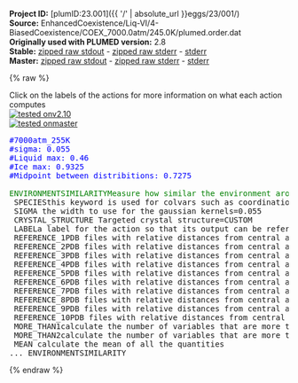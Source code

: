 **Project ID:** [plumID:23.001]({{ '/' | absolute_url }}eggs/23/001/)  
**Source:** EnhancedCoexistence/Liq-VI/4-BiasedCoexistence/COEX_7000.0atm/245.0K/plumed.order.dat  
**Originally used with PLUMED version:** 2.8  
**Stable:** [zipped raw stdout](plumed.order.dat.plumed.stdout.txt.zip) - [zipped raw stderr](plumed.order.dat.plumed.stderr.txt.zip) - [stderr](plumed.order.dat.plumed.stderr)  
**Master:** [zipped raw stdout](plumed.order.dat.plumed_master.stdout.txt.zip) - [zipped raw stderr](plumed.order.dat.plumed_master.stderr.txt.zip) - [stderr](plumed.order.dat.plumed_master.stderr)  

{% raw %}
<div class="plumedpreheader">
<div class="headerInfo" id="value_details_data/EnhancedCoexistence/Liq-VI/4-BiasedCoexistence/COEX_7000.0atm/245.0K/plumed.order.dat"> Click on the labels of the actions for more information on what each action computes </div>
<div class="containerBadge">
<div class="headerBadge"><a href="plumed.order.dat.plumed.stderr"><img src="https://img.shields.io/badge/v2.10-passing-green.svg" alt="tested onv2.10" /></a></div>
<div class="headerBadge"><a href="plumed.order.dat.plumed_master.stderr"><img src="https://img.shields.io/badge/master-passing-green.svg" alt="tested onmaster" /></a></div>
</div>
</div>
<pre class="plumedlisting">
<span style="color:blue" class="comment">#7000atm_255K</span>
<span style="color:blue" class="comment">#sigma: 0.055</span>
<span style="color:blue" class="comment">#Liquid max: 0.46</span>
<span style="color:blue" class="comment">#Ice max: 0.9325</span>
<span style="color:blue" class="comment">#Midpoint between distribitions: 0.7275</span>
<br/><span class="plumedtooltip" style="color:green">ENVIRONMENTSIMILARITY<span class="right">Measure how similar the environment around atoms is to that found in some reference crystal structure. <a href="https://www.plumed.org/doc-master/user-doc/html/ENVIRONMENTSIMILARITY" style="color:green">More details</a><i></i></span></span> ...
 <span class="plumedtooltip">SPECIES<span class="right">this keyword is used for colvars such as coordination number<i></i></span></span>=1-3840:3
 <span class="plumedtooltip">SIGMA<span class="right"> the width to use for the gaussian kernels<i></i></span></span>=0.055
 <span class="plumedtooltip">CRYSTAL_STRUCTURE<span class="right"> Targeted crystal structure<i></i></span></span>=CUSTOM
 <span class="plumedtooltip">LABEL<span class="right">a label for the action so that its output can be referenced in the input to other actions<i></i></span></span>=<b name="data/EnhancedCoexistence/Liq-VI/4-BiasedCoexistence/COEX_7000.0atm/245.0K/plumed.order.datrefcv" onclick='showPath("data/EnhancedCoexistence/Liq-VI/4-BiasedCoexistence/COEX_7000.0atm/245.0K/plumed.order.dat","data/EnhancedCoexistence/Liq-VI/4-BiasedCoexistence/COEX_7000.0atm/245.0K/plumed.order.datrefcv","data/EnhancedCoexistence/Liq-VI/4-BiasedCoexistence/COEX_7000.0atm/245.0K/plumed.order.datrefcv","brown")'>refcv</b>
 <span class="plumedtooltip">REFERENCE_1<span class="right">PDB files with relative distances from central atom<i></i></span></span>=env1.pdb
 <span class="plumedtooltip">REFERENCE_2<span class="right">PDB files with relative distances from central atom<i></i></span></span>=env2.pdb
 <span class="plumedtooltip">REFERENCE_3<span class="right">PDB files with relative distances from central atom<i></i></span></span>=env3.pdb
 <span class="plumedtooltip">REFERENCE_4<span class="right">PDB files with relative distances from central atom<i></i></span></span>=env4.pdb
 <span class="plumedtooltip">REFERENCE_5<span class="right">PDB files with relative distances from central atom<i></i></span></span>=env5.pdb
 <span class="plumedtooltip">REFERENCE_6<span class="right">PDB files with relative distances from central atom<i></i></span></span>=env6.pdb
 <span class="plumedtooltip">REFERENCE_7<span class="right">PDB files with relative distances from central atom<i></i></span></span>=env7.pdb
 <span class="plumedtooltip">REFERENCE_8<span class="right">PDB files with relative distances from central atom<i></i></span></span>=env8.pdb
 <span class="plumedtooltip">REFERENCE_9<span class="right">PDB files with relative distances from central atom<i></i></span></span>=env9.pdb
 <span class="plumedtooltip">REFERENCE_10<span class="right">PDB files with relative distances from central atom<i></i></span></span>=env10.pdb
 <span class="plumedtooltip">MORE_THAN1<span class="right">calculate the number of variables that are more than a certain target value. Options for this keyword are explained in the documentation for <a href="https://www.plumed.org/doc-master/user-doc/html/MORE_THAN">MORE_THAN</a>.<i></i></span></span>={CUBIC D_0=0.46 D_MAX=0.9325}
 <span class="plumedtooltip">MORE_THAN2<span class="right">calculate the number of variables that are more than a certain target value. Options for this keyword are explained in the documentation for <a href="https://www.plumed.org/doc-master/user-doc/html/MORE_THAN">MORE_THAN</a>.<i></i></span></span>={CUBIC D_0=0.72750 D_MAX=0.72751}
 <span class="plumedtooltip">MEAN<span class="right"> calculate the mean of all the quantities<i></i></span></span>
... ENVIRONMENTSIMILARITY
<span style="display:none;" id="data/EnhancedCoexistence/Liq-VI/4-BiasedCoexistence/COEX_7000.0atm/245.0K/plumed.order.datrefcv">The ENVIRONMENTSIMILARITY action with label <b>refcv</b> calculates the following quantities:<table  align="center" frame="void" width="95%" cellpadding="5%"><tr><td width="5%"><b> Quantity </b>  </td><td><b> Description </b> </td></tr><tr><td width="5%">refcv.value</td><td>the environmental similar parameter for each of the input atoms</td></tr><tr><td width="5%">refcv.mean</td><td>the mean of the colvars</td></tr></table></span></pre>
{% endraw %}
